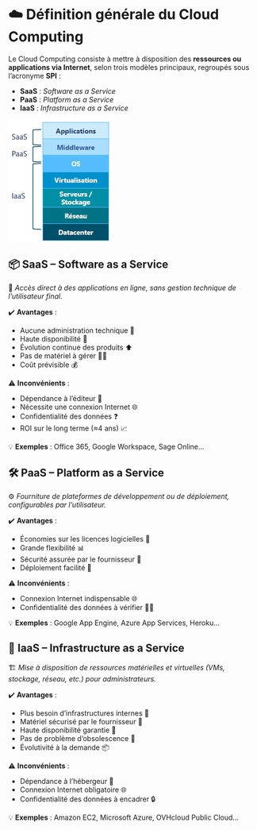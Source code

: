 # ☁️ **Définition générale du Cloud Computing**

Le Cloud Computing consiste à mettre à disposition des **ressources ou applications via Internet**, selon trois modèles principaux, regroupés sous l’acronyme **SPI** :

- **SaaS** : *Software as a Service*
- **PaaS** : *Platform as a Service*
- **IaaS** : *Infrastructure as a Service*

![](../../media/Cours-Messagerie-Cloud-SPI-(SaaS-PaaS-IaaS)-image1.png)


## 📦 **SaaS – Software as a Service**

🎯 *Accès direct à des applications en ligne, sans gestion technique de l’utilisateur final.*

✔️ **Avantages** :

- Aucune administration technique 🛑
- Haute disponibilité 🔄
- Évolution continue des produits ⬆️
- Pas de matériel à gérer 🧑‍💻
- Coût prévisible 💰

⚠️ **Inconvénients** :

- Dépendance à l’éditeur 🧬
- Nécessite une connexion Internet 🌐
- Confidentialité des données ❓
- ROI sur le long terme (≈4 ans) 📈

💡 **Exemples** : Office 365, Google Workspace, Sage Online…



## 🛠️ **PaaS – Platform as a Service**

⚙️ *Fourniture de plateformes de développement ou de déploiement, configurables par l’utilisateur.*

✔️ **Avantages** :

- Économies sur les licences logicielles 💸
- Grande flexibilité 📊
- Sécurité assurée par le fournisseur 🔐
- Déploiement facilité 🚀

⚠️ **Inconvénients** :

- Connexion Internet indispensable 🌐
- Confidentialité des données à vérifier 🕵️‍♂️

💡 **Exemples** : Google App Engine, Azure App Services, Heroku…

## 🧱 **IaaS – Infrastructure as a Service**

🏗️ *Mise à disposition de ressources matérielles et virtuelles (VMs, stockage, réseau, etc.) pour administrateurs.*

✔️ **Avantages** :

- Plus besoin d’infrastructures internes 🏢
- Matériel sécurisé par le fournisseur 🔐
- Haute disponibilité garantie 📶
- Pas de problème d’obsolescence 📆
- Évolutivité à la demande 📦

⚠️ **Inconvénients** :

- Dépendance à l’hébergeur 📍
- Connexion Internet obligatoire 🌐
- Confidentialité des données à encadrer 🔒

💡 **Exemples** : Amazon EC2, Microsoft Azure, OVHcloud Public Cloud…



